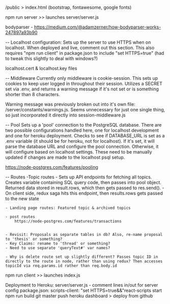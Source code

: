 /public > index.html (bootstrap, fontawesome, google fonts) 

npm run server >> launches server/server.js

bodyparser - https://medium.com/@adamzerner/how-bodyparser-works-247897a93b90


-- Localhost configuration:
Sets up the server to use HTTPS when on localhost. When deployed and live, comment out this section.
This also requires "npm run client" in package.json to include "set HTTPS=true" (had to tweak this slightly to deal with windows?)

localhost.cert & localhost.key files


-- Middleware
Currently only middleware is cookie-session. This sets up cookies to keep user logged in throughout their session.
Utilizes a SECRET set via .env, and returns a warning message if it's not set or is something shorter than 8 characters.

Warning message was previously broken out into it's own file: /server/constants/warnings.js. Seems unnecessary for just one single thing, so just incorporated it directly into session-middleware.js

-- Pool
Sets up a 'pool' connection to the PostgreSQL database. There are two possible configurations handled here, one for localhost development and one for heroku deployment. Checks to see if DATABASE_URL is set as a .env variable (it should be for heroku, not for localhost). If it's set, it will parse the database URL and configure the pool connection. Otherwise, it will configure based on localhost settings. These need to be manually updated if changes are made to the localhost psql setup.

https://node-postgres.com/features/pooling

-- Routes
-Topic routes
    - Sets up API endpoints for fetching all topics. Creates variable containing SQL query code, then passes into pool object. Returned data stored in result.rows, which then gets passed to res.send().
    - On client side, redux saga hits this endpoint, then results.rows gets passed to the new state

    - Landing page routes: Featured topic & archived topics

    - post routes
        https://node-postgres.com/features/transactions


    - Revisit: Proposals as separate tables in db? Also, re-name proposal to 'thesis' or something?
    - Key Claims: rename to 'thread' or something?
    - Need to use separate 'queryText#' var names?

    - Why is delete route set up slightly different? Passes topic ID in directly to the route in node, rather than using redux? Then accesses topicId via req.params.id rather than req.body.id


npm run client >> launches index.js




Deployment to Heroku:
server/server.js - comment lines in/out for server config
package.json: scripts-client: "set HTTPS=true&&"react-scripts start
npm run build
git master push
heroku dashboard > deploy from github